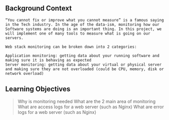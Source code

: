 ## Background Context
```
“You cannot fix or improve what you cannot measure” is a famous saying in the Tech industry. In the age of the data-ism, monitoring how our Software systems are doing is an important thing. In this project, we will implement one of many tools to measure what is going on our servers.

Web stack monitoring can be broken down into 2 categories:

Application monitoring: getting data about your running software and making sure it is behaving as expected
Server monitoring: getting data about your virtual or physical server and making sure they are not overloaded (could be CPU, memory, disk or network overload)
```
## Learning Objectives
> Why is monitoring needed
> What are the 2 main area of monitoring
> What are access logs for a web server (such as Nginx)
> What are error logs for a web server (such as Nginx)